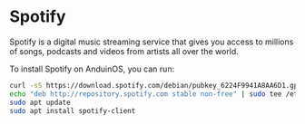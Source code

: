 # Spotify

Spotify is a digital music streaming service that gives you access to millions of songs, podcasts and videos from artists all over the world.

To install Spotify on AnduinOS, you can run:

```bash
curl -sS https://download.spotify.com/debian/pubkey_6224F9941A8AA6D1.gpg | sudo gpg --dearmor --yes -o /etc/apt/trusted.gpg.d/spotify.gpg
echo "deb http://repository.spotify.com stable non-free" | sudo tee /etc/apt/sources.list.d/spotify.list > /dev/null
sudo apt update
sudo apt install spotify-client
```
